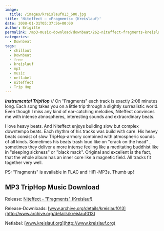 ```yaml
---
image:
  title: /images/kreislauf013_600.jpg
title: 'Niteffect – »Fragments« (Kreislauf)'
date: 2008-01-31T05:37:56+00:00
author: Brigitte
permalink: /mp3-music-download/downbeat/262-niteffect-fragments-kreislauf
categories:
  - Downbeat
tags:
  - chillout
  - Downbeat
  - free
  - kreislauf
  - mp3
  - music
  - netlabel
  - niteffect
  - Trip Hop
---
```

***Instrumental TripHop*** // On "Fragments" each track is exactly 2:08 minutes long. Each song takes you on a little trip through a slightly surrealistic world. Even though I miss any kind of ear-catching melodies, Niteffect convinces me with intense atmospheres, interesting sounds and extraordinary beats.<!--more-->

<!--adsense-->

I love heavy beats. And Niteffect enjoys building slow but complex downtempo beats. Each rhythm of his tracks was build with care. His heavy beats consist of slow TripHop-armory combined with atmospheric sounds of all kinds. Sometimes his beats trash loud like on "crack on the head" , sometimes they deliver a more intense feeling like a meditating buddhist like in "sleeping sickness" or "black mack". Original and excellent is the fact, that the whole album has an inner core like a magnetic field. All tracks fit together very well.

PS: "Fragments" is available in FLAC and HiFi-MP3s. Thumb up!

## MP3 TripHop Music Download

Release: [Niteffect - "Fragments" (Kreislauf)](http://kreislauf.org/v10/?p=17)
  
Release-Downloads: [www.archive.org/details/kreislauf013](http://www.archive.org/details/kreislauf013)
  
Netlabel: [www.kreislauf.org](http://www.kreislauf.org)